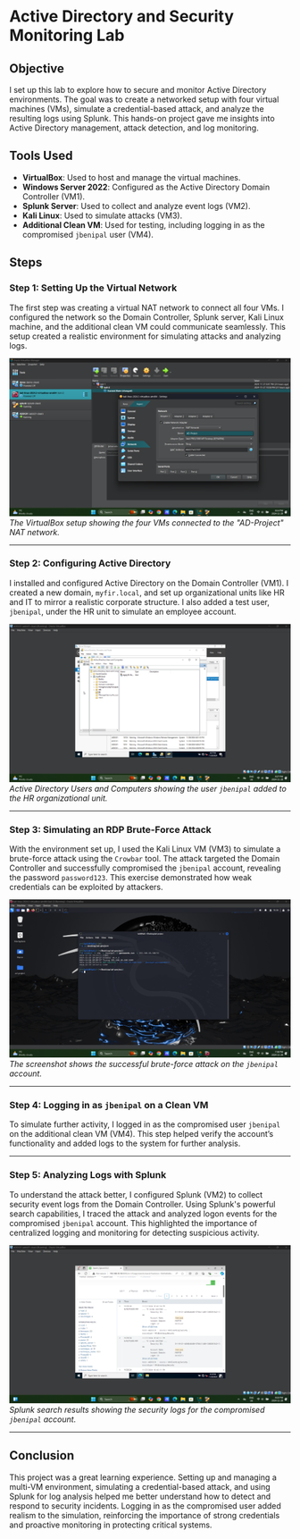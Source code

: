 # Active Directory and Security Monitoring Lab

## Objective

I set up this lab to explore how to secure and monitor Active Directory environments. The goal was to create a networked setup with four virtual machines (VMs), simulate a credential-based attack, and analyze the resulting logs using Splunk. This hands-on project gave me insights into Active Directory management, attack detection, and log monitoring.

## Tools Used

- **VirtualBox**: Used to host and manage the virtual machines.
- **Windows Server 2022**: Configured as the Active Directory Domain Controller (VM1).
- **Splunk Server**: Used to collect and analyze event logs (VM2).
- **Kali Linux**: Used to simulate attacks (VM3).
- **Additional Clean VM**: Used for testing, including logging in as the compromised `jbenipal` user (VM4).

## Steps

### Step 1: Setting Up the Virtual Network

The first step was creating a virtual NAT network to connect all four VMs. I configured the network so the Domain Controller, Splunk server, Kali Linux machine, and the additional clean VM could communicate seamlessly. This setup created a realistic environment for simulating attacks and analyzing logs.

![VMS Network](4-vms-within-the-same-network.png)  
_The VirtualBox setup showing the four VMs connected to the "AD-Project" NAT network._

---

### Step 2: Configuring Active Directory

I installed and configured Active Directory on the Domain Controller (VM1). I created a new domain, `myfir.local`, and set up organizational units like HR and IT to mirror a realistic corporate structure. I also added a test user, `jbenipal`, under the HR unit to simulate an employee account.

![AD User Management](jagraj-benipal-in-ad.png)  
_Active Directory Users and Computers showing the user `jbenipal` added to the HR organizational unit._

---

### Step 3: Simulating an RDP Brute-Force Attack

With the environment set up, I used the Kali Linux VM (VM3) to simulate a brute-force attack using the `Crowbar` tool. The attack targeted the Domain Controller and successfully compromised the `jbenipal` account, revealing the password `password123`. This exercise demonstrated how weak credentials can be exploited by attackers.

![RDP Attack Simulation](kali-linux-jbenipal-credentials-hacked.png)  
_The screenshot shows the successful brute-force attack on the `jbenipal` account._

---

### Step 4: Logging in as `jbenipal` on a Clean VM

To simulate further activity, I logged in as the compromised user `jbenipal` on the additional clean VM (VM4). This step helped verify the account’s functionality and added logs to the system for further analysis.

---

### Step 5: Analyzing Logs with Splunk

To understand the attack better, I configured Splunk (VM2) to collect security event logs from the Domain Controller. Using Splunk's powerful search capabilities, I traced the attack and analyzed logon events for the compromised `jbenipal` account. This highlighted the importance of centralized logging and monitoring for detecting suspicious activity.

![Splunk Log Analysis](splunk-shows-search-results.png)  
_Splunk search results showing the security logs for the compromised `jbenipal` account._

---

## Conclusion

This project was a great learning experience. Setting up and managing a multi-VM environment, simulating a credential-based attack, and using Splunk for log analysis helped me better understand how to detect and respond to security incidents. Logging in as the compromised user added realism to the simulation, reinforcing the importance of strong credentials and proactive monitoring in protecting critical systems.

